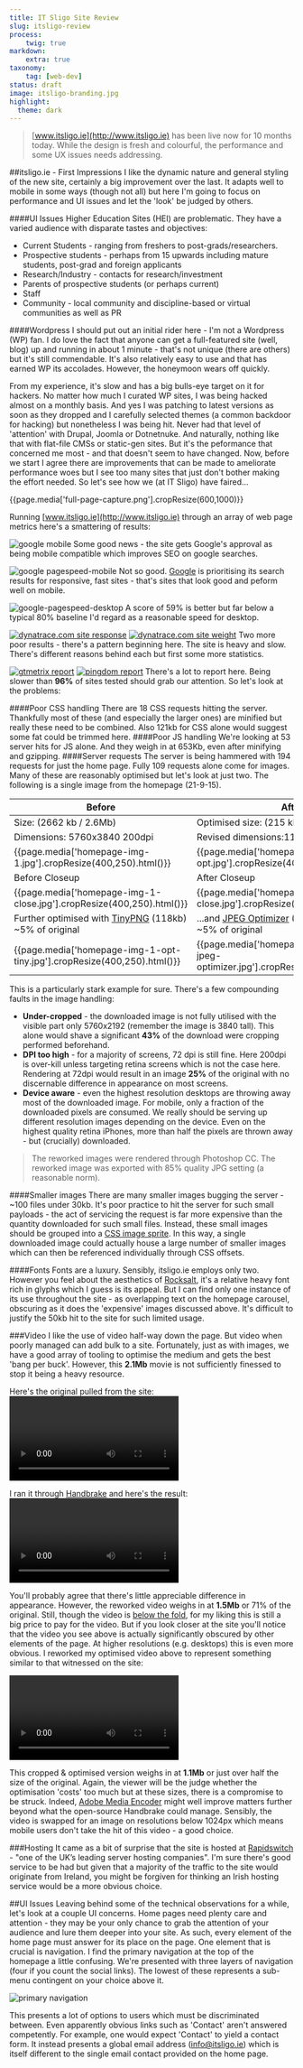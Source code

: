 ```yaml
---
title: IT Sligo Site Review
slug: itsligo-review
process:
    twig: true
markdown:
    extra: true
taxonomy:
    tag: [web-dev]
status: draft
image: itsligo-branding.jpg
highlight:
  theme: dark
---
```


>[www.itsligo.ie](http://www.itsligo.ie) has been live now for 10 months today. While the design is fresh and colourful, the performance and some UX issues needs addressing.

##itsligo.ie - First Impressions
I like the dynamic nature and general styling of the new site, certainly a big improvement over the last. It adapts well to mobile in some ways (though not all) but here I'm going to focus on performance and UI issues and let the 'look' be judged by others.

####UI Issues
Higher Education Sites (HEI) are problematic. They have a varied audience with disparate tastes and objectives:

* Current Students - ranging from freshers to post-grads/researchers.
* Prospective students - perhaps from 15 upwards including mature students, post-grad and foreign applicants
* Research/Industry - contacts for research/investment
* Parents of prospective students (or perhaps current)
* Staff
* Community - local community and discipline-based or virtual communities as well as PR

####Wordpress
I should put out an initial rider here - I'm not a Wordpress (WP) fan. I do love the fact that anyone can get a full-featured site (well, blog) up and running in about 1 minute - that's not unique (there are others) but it's still commendable. It's also relatively easy to use and that has earned WP its accolades. However, the honeymoon wears off quickly.

From my experience, it's slow and has a big bulls-eye target on it for hackers. No matter how much I curated WP sites, I was being hacked almost on a monthly basis. And yes I was patching to latest versions as soon as they dropped and I carefully selected themes (a common backdoor for hacking) but nonetheless I was being hit. Never had that level of 'attention' with Drupal, Joomla or Dotnetnuke. And naturally, nothing like that with flat-file CMSs or static-gen sites. But it's the peformance that concerned me most - and that doesn't seem to have changed. Now, before we start I agree there are improvements that can be made to ameliorate performance woes but I see too many sites that just don't bother making the effort needed. So let's see how we (at IT Sligo) have faired...

<!-- ![Full page view](full-page-capture.png) -->
{{page.media['full-page-capture.png'].cropResize(600,1000)}}

Running [www.itsligo.ie](http://www.itsligo.ie) through an array of web page metrics here's a smattering of results:

![google mobile](google-mobile-friendly.png)
Some good news - the site gets Google's approval as being mobile compatible which improves SEO on google searches.

![google pagespeed-mobile](google-pagespeed-mobile.png)
Not so good. [Google](http://googlewebmastercentral.blogspot.ie/2015/04/rolling-out-mobile-friendly-update.html) is prioritising its search results for responsive, fast sites - that's sites that look good and peform well on mobile.

![google-pagespeed-desktop](google-pagespeed-desktop.png)
A score of 59% is better but far below a typical 80% baseline I'd regard as a reasonable speed for desktop.

[![dynatrace.com site response](dynatrace-perf.png)](http://www.dynatrace.com/en_us/application-performance-management/products/performance-center.html)
[![dynatrace.com site weight](dynatrace-heavy.png)](http://www.dynatrace.com/en_us/application-performance-management/products/performance-center.html)
Two more poor results - there's a pattern beginning here. The site is heavy and slow. There's different reasons behind each but first some more statistics.

[![gtmetrix report](gtmetrix-page-details.png)](https://gtmetrix.com/reports/itsligo.ie/xXDcyh7R)
[![pingdom report](pingdom-score.png)](http://tools.pingdom.com/fpt/#!/c64kWt/itsligo.ie)
There's a lot to report here. Being slower than **96%** of sites tested should grab our attention. So let's look at the problems:

####Poor CSS handling
There are 18 CSS requests hitting the server. Thankfully most of these (and especially the larger ones) are minified but really these need to be combined. Also 121kb for CSS alone would suggest some fat could be trimmed here.
####Poor JS handling
We're looking at 53 server hits for JS alone. And they weigh in at 653Kb, even after minifying and gzipping.
####Server requests
The server is being hammered with 194 requests for just the home page. Fully 109 requests alone come for images. Many of these are reasonably optimised but let's look at just two. The following is a single image from the homepage (21-9-15). 

|Before  | After  |
| ------ | ----------- |
| Size: (2662 kb / 2.6Mb) | Optimised size: (215 kb) ~8% of original|
| Dimensions: 5760x3840 200dpi | Revised dimensions:1152x768, 72dpi |
| {{page.media['homepage-img-1.jpg'].cropResize(400,250).html()}} |  {{page.media['homepage-img-1-opt.jpg'].cropResize(400,250).html()}}
| Before Closeup|After Closeup |
| {{page.media['homepage-img-1-close.jpg'].cropResize(400,250).html()}} |  {{page.media['homepage-img-1-opt-close.jpg'].cropResize(400,250).html()}}
| Further optimised with [TinyPNG](http://tinypng.com) (118kb)<br/> ~5% of original| ...and [JPEG Optimizer](http://jpeg-optimizer.com) (124kb)<br/> ~5% of original|
| {{page.media['homepage-img-1-opt-tiny.jpg'].cropResize(400,250).html()}} |  {{page.media['homepage-img-1-opt-jpeg-optimizer.jpg'].cropResize(400,250).html()}}

This is a particularly stark example for sure. There's a few compounding faults in the image handling:

* **Under-cropped** - the downloaded image is not fully utilised with the visible part only 5760x2192 (remember the image is 3840 tall). This alone would shave a significant **43%** of the download were cropping performed beforehand.
* **DPI too high** - for a majority of screens, 72 dpi is still fine. Here 200dpi is over-kill unless targeting retina screens which is not the case here. Rendering at 72dpi would result in an image **25%** of the original with no discernable difference in appearance on most screens.
* **Device aware** - even the highest resolution desktops are throwing away most of the downloaded image. For mobile, only a fraction of the downloaded pixels are consumed. We really should be serving up different resolution images depending on the device. Even on the highest quality retina iPhones, more than half the pixels are thrown away - but (crucially) downloaded.

>The reworked images were rendered through Photoshop CC. The reworked image was exported with 85% quality JPG setting (a reasonable norm).

####Smaller images
There are many smaller images bugging the server - ~100 files under 30kb. It's poor practice to hit the server for such small payloads - the act of servicing the request is far more expensive than the quantity downloaded for such small files. Instead, these small images should be grouped into a [CSS image sprite](http://www.w3schools.com/css/css_image_sprites.asp). In this way, a single downloaded image could actually house a large number of smaller images which can then be referenced individually through CSS offsets.

####Fonts
Fonts are a luxury. Sensibly, itsligo.ie employs only two. However you feel about the aesthetics of [Rocksalt](https://www.google.com/fonts/specimen/Rock+Salt), it's a relative heavy font rich in glyphs which I guess is its appeal. But I can find only one instance of its use throughout the site - as overlapping text on the homepage carousel, obscuring as it does the 'expensive' images discussed above.
It's difficult to justify the 50kb hit to the site for such limited usage.

###Video
I like the use of video half-way down the page. But video when poorly managed can add bulk to a site. Fortunately, just as with images, we have a good array of tooling to optimise the medium and gets the best 'bang per buck'. However, this **2.1Mb** movie is not sufficiently finessed to stop it being a heavy resource. 

Here's the original pulled from the site:
![Original](itsligo_lo.mp4)

I ran it through [Handbrake](https://handbrake.fr) and here's the result:
![Original](itsligo_lo_opt.mp4) 

You'll probably agree that there's little appreciable difference in appearance. However, the reworked video weighs in at **1.5Mb** or 71% of the original. Still, though the video is [below the fold](https://en.wikipedia.org/wiki/Above_the_fold), for my liking this is still a big price to pay for the video. But if you look closer at the site you'll notice that the video you see above is actually significantly obscured by other elements of the page. At higher resolutions (e.g. desktops) this is even more obvious. I reworked my optimised video above to represent something similar to that witnessed on the site:

![Cropped to 300px height](itsligo_lo_opt_crop_300.mp4) 

This cropped & optimised version weighs in at **1.1Mb** or just over half the size of the original. Again, the viewer will be the judge whether the optimisation 'costs' too much but at these sizes, there is a compromise to be struck. Indeed, [Adobe Media Encoder](https://www.adobe.com/products/media-encoder.html) might well improve matters further beyond what the open-source Handbrake could manage.
Sensibly, the video is swapped for an image on resolutions below 1024px which means mobile users don't take the hit of this video - a good choice.

###Hosting
It came as a bit of surprise that the site is hosted at [Rapidswitch](http://www.rapidswitch.com) - "one of the UK’s leading server hosting companies". I'm sure there's good service to be had but given that a majority of the traffic to the site would originate from Ireland, you might be forgiven for thinking an Irish hosting service would be a more obvious choice.

##UI Issues
Leaving behind some of the technical observations for a while, let's look at a couple UI concerns. Home pages need plenty care and attention - they may be your only chance to grab the attention of your audience and lure them deeper into your site. As such, every element of the home page must answer for its place on the page.
One element that is crucial is navigation. I find the primary navigation at the top of the homepage a little confusing. We're presented with three layers of navigation (four if you count the social links). The lowest of these represents a sub-menu contingent on your choice above it.

![primary navigation](navigation.png)

This presents a lot of options to users which must be discriminated between. Even apparently obvious links such as 'Contact' aren't answered competently. For example, one would expect 'Contact' to yield a contact form. It instead presents a global email address (info@itsligo.ie) which is itself different to the single email contact provided on the home page.

